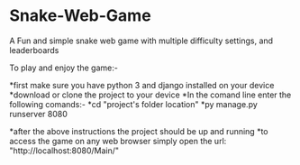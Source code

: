# Snake-Web-Game
A Fun and simple snake web game with multiple difficulty settings, and leaderboards

To play and enjoy the game:-

*first make sure you have python 3 and django installed on your device
*download or clone the project to your device
*In the comand line enter the following comands:-
  *cd "project's folder location"
  *py manage.py runserver 8080
 
 *after the above instructions the project should be up and running
 *to access the game on any web browser simply open the url: "http://localhost:8080/Main/"


